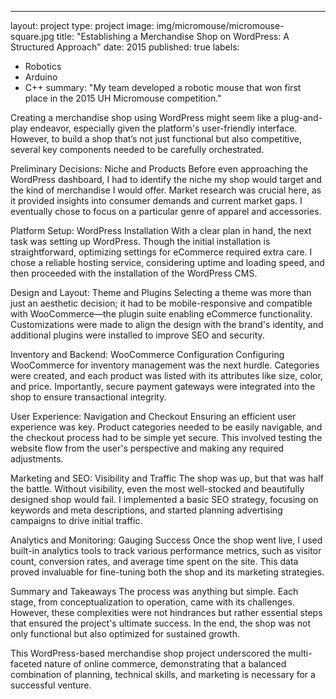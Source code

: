 ---
layout: project
type: project
image: img/micromouse/micromouse-square.jpg
title: "Establishing a Merchandise Shop on WordPress: A Structured Approach"
date: 2015
published: true
labels:
  - Robotics
  - Arduino
  - C++
summary: "My team developed a robotic mouse that won first place in the 2015 UH Micromouse competition."

Creating a merchandise shop using WordPress might seem like a plug-and-play endeavor, especially given the platform's user-friendly interface. However, to build a shop that’s not just functional but also competitive, several key components needed to be carefully orchestrated.

Preliminary Decisions: Niche and Products
Before even approaching the WordPress dashboard, I had to identify the niche my shop would target and the kind of merchandise I would offer. Market research was crucial here, as it provided insights into consumer demands and current market gaps. I eventually chose to focus on a particular genre of apparel and accessories.

Platform Setup: WordPress Installation
With a clear plan in hand, the next task was setting up WordPress. Though the initial installation is straightforward, optimizing settings for eCommerce required extra care. I chose a reliable hosting service, considering uptime and loading speed, and then proceeded with the installation of the WordPress CMS.

Design and Layout: Theme and Plugins
Selecting a theme was more than just an aesthetic decision; it had to be mobile-responsive and compatible with WooCommerce—the plugin suite enabling eCommerce functionality. Customizations were made to align the design with the brand's identity, and additional plugins were installed to improve SEO and security.

Inventory and Backend: WooCommerce Configuration
Configuring WooCommerce for inventory management was the next hurdle. Categories were created, and each product was listed with its attributes like size, color, and price. Importantly, secure payment gateways were integrated into the shop to ensure transactional integrity.

User Experience: Navigation and Checkout
Ensuring an efficient user experience was key. Product categories needed to be easily navigable, and the checkout process had to be simple yet secure. This involved testing the website flow from the user's perspective and making any required adjustments.

Marketing and SEO: Visibility and Traffic
The shop was up, but that was half the battle. Without visibility, even the most well-stocked and beautifully designed shop would fail. I implemented a basic SEO strategy, focusing on keywords and meta descriptions, and started planning advertising campaigns to drive initial traffic.

Analytics and Monitoring: Gauging Success
Once the shop went live, I used built-in analytics tools to track various performance metrics, such as visitor count, conversion rates, and average time spent on the site. This data proved invaluable for fine-tuning both the shop and its marketing strategies.

Summary and Takeaways
The process was anything but simple. Each stage, from conceptualization to operation, came with its challenges. However, these complexities were not hindrances but rather essential steps that ensured the project's ultimate success. In the end, the shop was not only functional but also optimized for sustained growth.

This WordPress-based merchandise shop project underscored the multi-faceted nature of online commerce, demonstrating that a balanced combination of planning, technical skills, and marketing is necessary for a successful venture.
